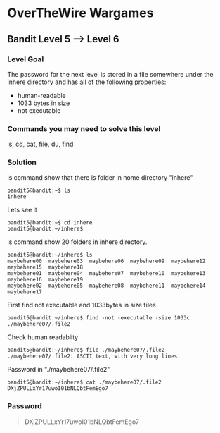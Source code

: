 # OverTheWire Wargames

## Bandit Level 5 --> Level 6
### Level Goal

The password for the next level is stored in a file somewhere under the inhere directory and has all of the following properties:

  * human-readable
  * 1033 bytes in size
  * not executable

### Commands you may need to solve this level
ls, cd, cat, file, du, find

### Solution
ls command show that there is folder in home directory "inhere"
```console
bandit5@bandit:~$ ls
inhere
```

Lets see it
```console
bandit5@bandit:~$ cd inhere
bandit5@bandit:~/inhere$
```

ls command show 20 folders in inhere directory.
```console
bandit5@bandit:~/inhere$ ls
maybehere00  maybehere03  maybehere06  maybehere09  maybehere12  maybehere15  maybehere18
maybehere01  maybehere04  maybehere07  maybehere10  maybehere13  maybehere16  maybehere19
maybehere02  maybehere05  maybehere08  maybehere11  maybehere14  maybehere17
```

First find not executable and 1033bytes in size files
```console
bandit5@bandit:~/inhere$ find -not -executable -size 1033c
./maybehere07/.file2
```

Check human readablity
```console
bandit5@bandit:~/inhere$ file ./maybehere07/.file2
./maybehere07/.file2: ASCII text, with very long lines
```

Password in "./maybehere07/.file2" 
```console
bandit5@bandit:~/inhere$ cat ./maybehere07/.file2
DXjZPULLxYr17uwoI01bNLQbtFemEgo7
```

### Password
> DXjZPULLxYr17uwoI01bNLQbtFemEgo7

